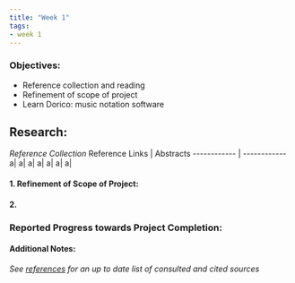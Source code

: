 ```yaml
---
title: "Week 1"
tags:
- week 1
---
```


### Objectives: 
- Reference collection and reading
- Refinement of scope of project
- Learn Dorico: music notation software


## Research:

_Reference Collection_
Reference Links | Abstracts
------------ | ------------
a| 
a| 
a|
a|
a|
a|
a|



#### 1. Refinement of Scope of Project: 

#### 2. 


### Reported Progress towards Project Completion:


#### Additional Notes:

*See [references](references.md) for an up to date list of consulted and cited sources*
